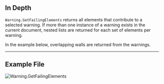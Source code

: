## In Depth
`Warning.GetFailingElements` returns all elements that contribute to a selected warning. If more than one instance of a warning exists in the current document, nested lists are returned for each set of elements per warning.

In the example below, overlapping walls are returned from the warnings.
___
## Example File

![Warning.GetFailingElements](./Revit.Application.Warning.GetFailingElements_img.jpg)
